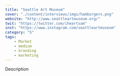 ```yaml
---
title: "Seattle Art Museum"
cover: "./content/interviews/imgs/hamburgers.png"
website: "http://www.seattleartmuseum.org/"
twit: "https://twitter.com/iheartsam"
inst: "https://www.instagram.com/seattleartmuseum"
category: "S"
tags:
    - Market
    - medium
    - branding
    - marketing
---
```


Description

